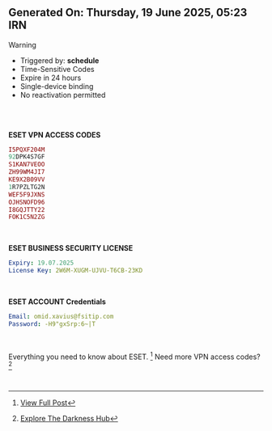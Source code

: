 
#
## Generated On: Thursday, 19 June 2025, 05:23 IRN

> [!WARNING]
>
> - Triggered by: **schedule**
> - Time-Sensitive Codes
> - Expire in 24 hours
> - Single-device binding
> - No reactivation permitted <br><br/>

<br/>

**ESET VPN ACCESS CODES**

```ruby
I5PQXF204M
92DPK4S7GF
S1KAN7VEOO
ZH99WM4JI7
KE9X2B09VV
1R7PZLTG2N
WEF5F9JXNS
OJHSNOFD96
I8GQJTTY22
FOK1C5N2ZG
```

<br/>

**ESET BUSINESS SECURITY LICENSE**

```yml
Expiry: 19.07.2025
License Key: 2W6M-XUGM-UJVU-T6CB-23KD
```

<br/>

**ESET ACCOUNT Credentials**

```yml
Email: omid.xavius@fsitip.com
Password: -H9"gxSrp:6~|T
```

<br/>

Everything you need to know about ESET. [^1]
Need more VPN access codes? [^2]

<br/>

[^1]: [View Full Post](https://t.me/F_NiREvil/2113)
[^2]: [Explore The Darkness Hub](https://t.me/Eset_key_trial)
